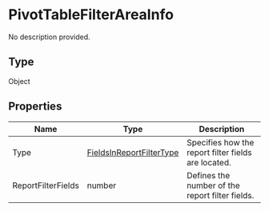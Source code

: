# PivotTableFilterAreaInfo

No description provided.

## Type

Object

## Properties

| Name | Type | Description |
| ---- | ---- | ----------- |
| Type | [FieldsInReportFilterType](../Enumeration/FieldsInReportFilterType.md) | Specifies how the report filter fields are located. |
| ReportFilterFields | number | Defines the number of the report filter fields. |
